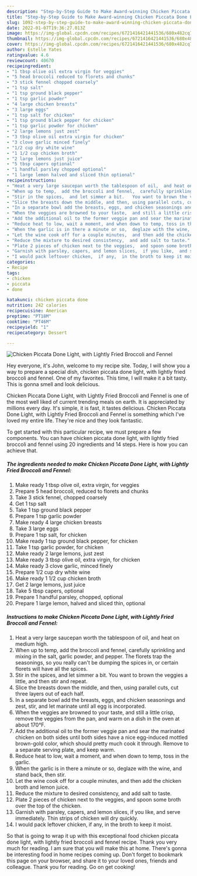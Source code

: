 ```yaml
---
description: "Step-by-Step Guide to Make Award-winning Chicken Piccata Done Light, with Lightly Fried Broccoli and Fennel"
title: "Step-by-Step Guide to Make Award-winning Chicken Piccata Done Light, with Lightly Fried Broccoli and Fennel"
slug: 1092-step-by-step-guide-to-make-award-winning-chicken-piccata-done-light-with-lightly-fried-broccoli-and-fennel
date: 2022-01-07T19:36:27.013Z
image: https://img-global.cpcdn.com/recipes/6721416421441536/680x482cq70/chicken-piccata-done-light-with-lightly-fried-broccoli-and-fennel-recipe-main-photo.jpg
thumbnail: https://img-global.cpcdn.com/recipes/6721416421441536/680x482cq70/chicken-piccata-done-light-with-lightly-fried-broccoli-and-fennel-recipe-main-photo.jpg
cover: https://img-global.cpcdn.com/recipes/6721416421441536/680x482cq70/chicken-piccata-done-light-with-lightly-fried-broccoli-and-fennel-recipe-main-photo.jpg
author: Estelle Yates
ratingvalue: 4.6
reviewcount: 40670
recipeingredient:
- "1 tbsp olive oil extra virgin for veggies"
- "5 head broccoli reduced to florets and chunks"
- "3 stick fennel chopped coarsely"
- "1 tsp salt"
- "1 tsp ground black pepper"
- "1 tsp garlic powder"
- "4 large chicken breasts"
- "3 large eggs"
- "1 tsp salt for chicken"
- "1 tsp ground black pepper for chicken"
- "1 tsp garlic powder for chicken"
- "2 large lemons just zest"
- "3 tbsp olive oil extra virgin for chicken"
- "3 clove garlic minced finely"
- "1/2 cup dry white wine"
- "1 1/2 cup chicken broth"
- "2 large lemons just juice"
- "5 tbsp capers optional"
- "1 handful parsley chopped optional"
- "1 large lemon halved and sliced thin optional"
recipeinstructions:
- "Heat a very large saucepan worth the tablespoon of oil,  and heat on medium high."
- "When up to temp,  add the broccoli and fennel,  carefully sprinkling and mixing in the salt,  garlic powder,  and pepper.   The florets trap the seasonings,  so you really can&#39;t be dumping the spices in,  or certain florets will have all the spices."
- "Stir in the spices,  and let simmer a bit.   You want to brown the veggies a little,  and then stir and repeat."
- "Slice the breasts down the middle, and then, using parallel cuts, cut three layers out of each half."
- "In a separate bowl add the breasts, eggs, and chicken seasonings and zest, stir,  and let marinate until all egg is incorporated."
- "When the veggies are browned to your taste,  and still a little crisp,  remove the veggies from the pan,  and warm on a dish in the oven at about 170°F."
- "Add the additional oil to the former veggie pan and sear the marinated chicken on both sides until both sides have a nice egg-induced mottled brown-gold color, which should pretty much cook it through.  Remove to a separate serving plate, and keep warm."
- "Reduce heat to low, wait a moment, and when down to temp, toss in the garlic."
- "When the garlic is in there a minute or so,  deglaze with the wine,  and stand back, then stir."
- "Let the wine cook off for a couple minutes,  and then add the chicken broth and lemon juice."
- "Reduce the mixture to desired consistency,  and add salt to taste."
- "Plate 2 pieces of chicken next to the veggies,  and spoon some broth over the top of the chicken."
- "Garnish with parsley, capers, and lemon slices,  if you like,  and serve immediately.   Thin strips of chicken will dry quickly."
- "I would pack leftover chicken,  if any,  in the broth to keep it moist."
categories:
- Recipe
tags:
- chicken
- piccata
- done

katakunci: chicken piccata done 
nutrition: 242 calories
recipecuisine: American
preptime: "PT18M"
cooktime: "PT46M"
recipeyield: "1"
recipecategory: Dessert

---
```



![Chicken Piccata Done Light, with Lightly Fried Broccoli and Fennel](https://img-global.cpcdn.com/recipes/6721416421441536/680x482cq70/chicken-piccata-done-light-with-lightly-fried-broccoli-and-fennel-recipe-main-photo.jpg)

Hey everyone, it's John, welcome to my recipe site. Today, I will show you a way to prepare a special dish, chicken piccata done light, with lightly fried broccoli and fennel. One of my favorites. This time, I will make it a bit tasty. This is gonna smell and look delicious.

Chicken Piccata Done Light, with Lightly Fried Broccoli and Fennel is one of the most well liked of current trending meals on earth. It is appreciated by millions every day. It's simple, it is fast, it tastes delicious. Chicken Piccata Done Light, with Lightly Fried Broccoli and Fennel is something which I've loved my entire life. They're nice and they look fantastic.




To get started with this particular recipe, we must prepare a few components. You can have chicken piccata done light, with lightly fried broccoli and fennel using 20 ingredients and 14 steps. Here is how you can achieve that.

<!--inarticleads1-->

##### The ingredients needed to make Chicken Piccata Done Light, with Lightly Fried Broccoli and Fennel:

1. Make ready 1 tbsp olive oil, extra virgin, for veggies
1. Prepare 5 head broccoli, reduced to florets and chunks
1. Take 3 stick fennel, chopped coarsely
1. Get 1 tsp salt
1. Take 1 tsp ground black pepper
1. Prepare 1 tsp garlic powder
1. Make ready 4 large chicken breasts
1. Take 3 large eggs
1. Prepare 1 tsp salt, for chicken
1. Make ready 1 tsp ground black pepper, for chicken
1. Take 1 tsp garlic powder, for chicken
1. Make ready 2 large lemons, just zest
1. Make ready 3 tbsp olive oil, extra virgin, for chicken
1. Make ready 3 clove garlic, minced finely
1. Prepare 1/2 cup dry white wine
1. Make ready 1 1/2 cup chicken broth
1. Get 2 large lemons, just juice
1. Take 5 tbsp capers, optional
1. Prepare 1 handful parsley, chopped, optional
1. Prepare 1 large lemon, halved and sliced thin, optional




<!--inarticleads2-->

##### Instructions to make Chicken Piccata Done Light, with Lightly Fried Broccoli and Fennel:

1. Heat a very large saucepan worth the tablespoon of oil,  and heat on medium high.
1. When up to temp,  add the broccoli and fennel,  carefully sprinkling and mixing in the salt,  garlic powder,  and pepper.   The florets trap the seasonings,  so you really can&#39;t be dumping the spices in,  or certain florets will have all the spices.
1. Stir in the spices,  and let simmer a bit.   You want to brown the veggies a little,  and then stir and repeat.
1. Slice the breasts down the middle, and then, using parallel cuts, cut three layers out of each half.
1. In a separate bowl add the breasts, eggs, and chicken seasonings and zest, stir,  and let marinate until all egg is incorporated.
1. When the veggies are browned to your taste,  and still a little crisp,  remove the veggies from the pan,  and warm on a dish in the oven at about 170°F.
1. Add the additional oil to the former veggie pan and sear the marinated chicken on both sides until both sides have a nice egg-induced mottled brown-gold color, which should pretty much cook it through.  Remove to a separate serving plate, and keep warm.
1. Reduce heat to low, wait a moment, and when down to temp, toss in the garlic.
1. When the garlic is in there a minute or so,  deglaze with the wine,  and stand back, then stir.
1. Let the wine cook off for a couple minutes,  and then add the chicken broth and lemon juice.
1. Reduce the mixture to desired consistency,  and add salt to taste.
1. Plate 2 pieces of chicken next to the veggies,  and spoon some broth over the top of the chicken.
1. Garnish with parsley, capers, and lemon slices,  if you like,  and serve immediately.   Thin strips of chicken will dry quickly.
1. I would pack leftover chicken,  if any,  in the broth to keep it moist.




So that is going to wrap it up with this exceptional food chicken piccata done light, with lightly fried broccoli and fennel recipe. Thank you very much for reading. I am sure that you will make this at home. There's gonna be interesting food in home recipes coming up. Don't forget to bookmark this page on your browser, and share it to your loved ones, friends and colleague. Thank you for reading. Go on get cooking!
